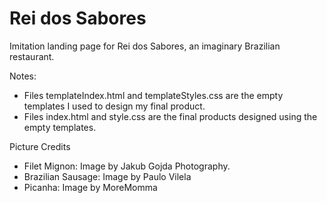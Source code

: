 # Rei dos Sabores

Imitation landing page for Rei dos Sabores, an imaginary Brazilian restaurant.

Notes:
  * Files templateIndex.html and templateStyles.css are the empty templates I used to design my final product.
  * Files index.html and style.css are the final products designed using the empty templates.


Picture Credits
  * Filet Mignon: Image by Jakub Gojda Photography.
  * Brazilian Sausage: Image by Paulo Vilela
  * Picanha: Image by MoreMomma

